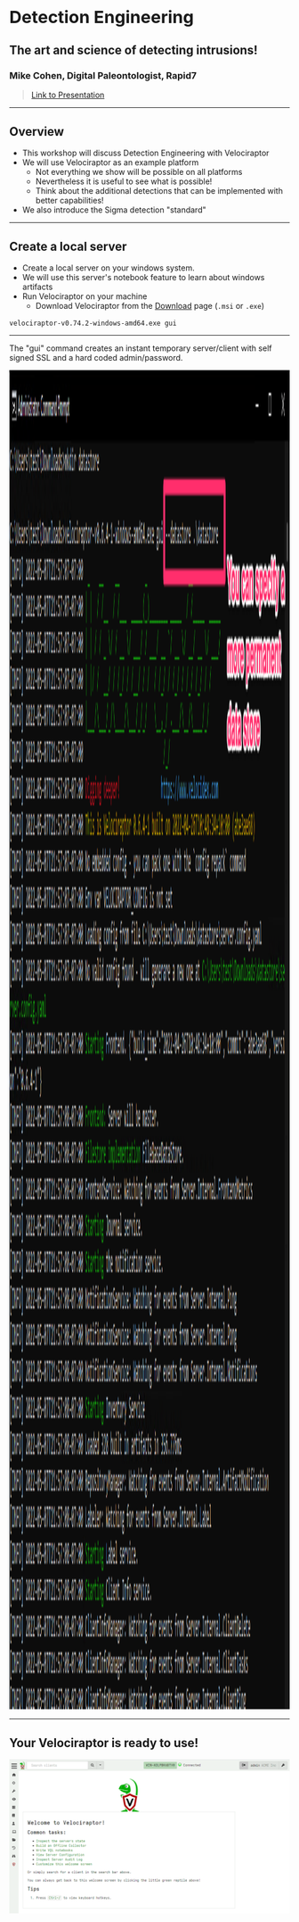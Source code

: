 <!-- .slide: class="title" -->

<h1 style="font-size: 4ex">Detection Engineering</h1>

<div class="inset">

## The art and science of detecting intrusions!

### Mike Cohen, Digital Paleontologist, Rapid7

> [Link to Presentation](https://present.velocidex.com/presentations/2025-auscert-detection_workshop/)

</div>

---

<!-- content -->

## Overview

* This workshop will discuss Detection Engineering with Velociraptor
* We will use Velociraptor as an example platform
   * Not everything we show will be possible on all platforms
   * Nevertheless it is useful to see what is possible!
   * Think about the additional detections that can be implemented
     with better capabilities!
* We also introduce the Sigma detection "standard"

---

<!-- content -->
## Create a local server

* Create a local server on your windows system.
* We will use this server's notebook feature to learn about windows artifacts
* Run Velociraptor on your machine
    * Download Velociraptor from the
      [Download](https://docs.velociraptor.app/downloads/) page (`.msi`
      or `.exe`)

```
velociraptor-v0.74.2-windows-amd64.exe gui
```

---

<!-- .slide: class="full_screen_diagram" -->

The "gui" command creates an instant temporary server/client with self
  signed SSL and a hard coded admin/password.

<img src="/modules/gui_tour/velociraptor-gui.png" style="height: 60vh">

---

<!-- .slide: class="full_screen_diagram" -->
## Your Velociraptor is ready to use!

![](/modules/gui_tour/GUI.png)
